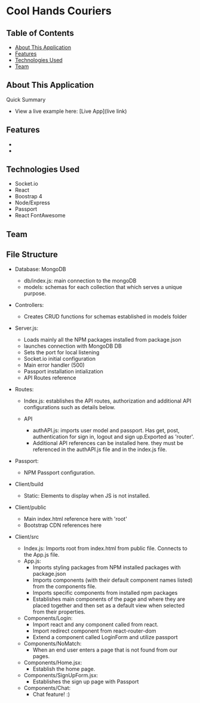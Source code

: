 # Cool Hands Couriers

## Table of Contents

+ [About This Application](#about-this-Application)
+ [Features](#Features)
+ [Technologies Used](#Technologies-Used)
+ [Team](#Team)

## About This Application

Quick Summary

+ View a live example here: [Live App](live link)

## Features
-
-

## Technologies Used
- Socket.io
- React
- Boostrap 4
- Node/Express
- Passport
- React FontAwesome

## Team

## File Structure
+ Database: MongoDB
  - db/index.js: main connection to the mongoDB
  - models: schemas for each collection that which serves a unique purpose.

+ Controllers:
  - Creates CRUD functions for schemas established in models folder

+ Server.js:
  - Loads mainly all the NPM packages installed from package.json
  - launches connection with MongoDB DB
  - Sets the port for local listening
  - Socket.io initial configuration
  - Main error handler (500)
  - Passport installation intialization
  - API Routes reference

+ Routes:
  - Index.js: establishes the API routes, authorization and additional API configurations such as details below.

  - API
    * authAPI.js: imports user model and passport. Has get, post, authentication for sign in, logout and sign up.Exported as 'router'.
    * Additional API references can be installed here. they must be referenced in the authAPI.js file and in the index.js file.

+ Passport:
  - NPM Passport configuration.

+ Client/build
  - Static: Elements to display when JS is not installed.

+ Client/public
  - Main index.html reference here with 'root'
  - Bootstrap CDN references here

+ Client/src
  - Index.js: Imports root from index.html from public file. Connects to the App.js file.
  - App.js:
    * Imports styling packages from NPM installed packages with package.json
    * Imports components (with their default component names listed) from the components file.
    * Imports specific components from installed npm packages
    * Establishes main components of the page and where they are placed together and then set as a default view when selected from their properties.
  - Components/Login:
    * Import react and any component called from react.
    * Import redirect component from react-router-dom
    * Extend a component called LoginForm and utilize passport
  - Components/NoMatch:
    * When an end user enters a page that is not found from our pages.
  - Components/Home.jsx:
    * Establish the home page.
  - Components/SignUpForm.jsx:
    * Establishes the sign up page with Passport
  - Components/Chat:
    * Chat feature! :)
